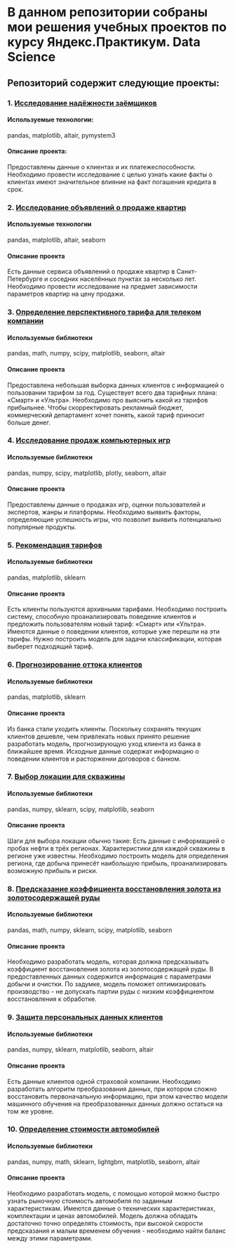 # В данном репозитории собраны мои решения учебных проектов по курсу Яндекс.Практикум. Data Science
## Репозиторий содержит следующие проекты:

### 1. [Исследование надёжности заёмщиков](https://github.com/BurakouskiPavel/My-training-projects/tree/main/%D0%AF%D0%BD%D0%B4%D0%B5%D0%BA%D1%81.%D0%9F%D1%80%D0%B0%D0%BA%D1%82%D0%B8%D0%BA%D1%83%D0%BC.%20DataScience/1.%20%D0%98%D1%81%D1%81%D0%BB%D0%B5%D0%B4%D0%BE%D0%B2%D0%B0%D0%BD%D0%B8%D0%B5%20%D0%BD%D0%B0%D0%B4%D1%91%D0%B6%D0%BD%D0%BE%D1%81%D1%82%D0%B8%20%D0%B7%D0%B0%D1%91%D0%BC%D1%89%D0%B8%D0%BA%D0%BE%D0%B2)
#### Используемые технологии:
pandas, matplotlib, altair, pymystem3
#### Описание проекта:
Предоставлены данные о клиентах и их платежеспособности. Необходимо провести исследование с целью узнать какие факты о клиентах имеют значительное влияние на факт погашения кредита в срок.

### 2. [Исследование объявлений о продаже квартир](https://github.com/BurakouskiPavel/My-training-projects/tree/main/%D0%AF%D0%BD%D0%B4%D0%B5%D0%BA%D1%81.%D0%9F%D1%80%D0%B0%D0%BA%D1%82%D0%B8%D0%BA%D1%83%D0%BC.%20DataScience/2.%20%D0%98%D1%81%D1%81%D0%BB%D0%B5%D0%B4%D0%BE%D0%B2%D0%B0%D0%BD%D0%B8%D0%B5%20%D0%BE%D0%B1%D1%8A%D1%8F%D0%B2%D0%BB%D0%B5%D0%BD%D0%B8%D0%B9%20%D0%BE%20%D0%BF%D1%80%D0%BE%D0%B4%D0%B0%D0%B6%D0%B5%20%D0%BA%D0%B2%D0%B0%D1%80%D1%82%D0%B8%D1%80)
#### Используемые технологии
pandas, matplotlib, altair, seaborn
#### Описание проекта
Есть данные сервиса объявлений о продаже квартир в Санкт-Петербурге и соседних населённых пунктах за несколько лет. Необходимо провести исследование на предмет зависимости параметров квартир на цену продажи.

### 3. [Определение перспективного тарифа для телеком компании](https://github.com/BurakouskiPavel/My-training-projects/tree/main/%D0%AF%D0%BD%D0%B4%D0%B5%D0%BA%D1%81.%D0%9F%D1%80%D0%B0%D0%BA%D1%82%D0%B8%D0%BA%D1%83%D0%BC.%20DataScience/3.%20%D0%9E%D0%BF%D1%80%D0%B5%D0%B4%D0%B5%D0%BB%D0%B5%D0%BD%D0%B8%D0%B5%20%D0%BF%D0%B5%D1%80%D1%81%D0%BF%D0%B5%D0%BA%D1%82%D0%B8%D0%B2%D0%BD%D0%BE%D0%B3%D0%BE%20%D1%82%D0%B0%D1%80%D0%B8%D1%84%D0%B0%20%D0%B4%D0%BB%D1%8F%20%D1%82%D0%B5%D0%BB%D0%B5%D0%BA%D0%BE%D0%BC%20%D0%BA%D0%BE%D0%BC%D0%BF%D0%B0%D0%BD%D0%B8%D0%B8)
#### Используемые библиотеки
pandas, math, numpy, scipy, matplotlib, seaborn, altair
#### Описание проекта
Предоставлена небольшая выборка данных клиентов с информацией о пользовании тарифом за год. Существует всего два тарифных плана: «Смарт» и «Ультра». Необходимо про выяснить какой из тарифов прибыльнее. Чтобы скорректировать рекламный бюджет, коммерческий департамент хочет понять, какой тариф приносит больше денег.

### 4. [Исследование продаж компьютерных игр](https://github.com/BurakouskiPavel/My-training-projects/tree/main/%D0%AF%D0%BD%D0%B4%D0%B5%D0%BA%D1%81.%D0%9F%D1%80%D0%B0%D0%BA%D1%82%D0%B8%D0%BA%D1%83%D0%BC.%20DataScience/4.%20%D0%98%D1%81%D1%81%D0%BB%D0%B5%D0%B4%D0%BE%D0%B2%D0%B0%D0%BD%D0%B8%D0%B5%20%D0%BF%D1%80%D0%BE%D0%B4%D0%B0%D0%B6%20%D0%BA%D0%BE%D0%BC%D0%BF%D1%8C%D1%8E%D1%82%D0%B5%D1%80%D0%BD%D1%8B%D1%85%20%D0%B8%D0%B3%D1%80)
#### Используемые библиотеки
pandas, numpy, scipy, matplotlib, plotly, seaborn, altair
#### Описание проекта
Предоставлены данные о продажах игр, оценки пользователей и экспертов, жанры и платформы. Необходимо выявить факторы, определяющие успешность игры, что позволит выявить потенциально популярные продукты.

### 5. [Рекомендация тарифов](https://github.com/BurakouskiPavel/My-training-projects/tree/main/%D0%AF%D0%BD%D0%B4%D0%B5%D0%BA%D1%81.%D0%9F%D1%80%D0%B0%D0%BA%D1%82%D0%B8%D0%BA%D1%83%D0%BC.%20DataScience/5.%20%D0%A0%D0%B5%D0%BA%D0%BE%D0%BC%D0%B5%D0%BD%D0%B4%D0%B0%D1%86%D0%B8%D1%8F%20%D1%82%D0%B0%D1%80%D0%B8%D1%84%D0%BE%D0%B2)
#### Используемые библиотеки
pandas, matplotlib, sklearn
#### Описание проекта
Есть клиенты пользуются архивными тарифами. Необходимо построить систему, способную проанализировать поведение клиентов и предложить пользователям новый тариф: «Смарт» или «Ультра». Имеются данные о поведении клиентов, которые уже перешли на эти тарифы. Нужно построить модель для задачи классификации, которая выберет подходящий тариф.

### 6. [Прогнозирование оттока клиентов](https://github.com/BurakouskiPavel/My-training-projects/blob/main/%D0%AF%D0%BD%D0%B4%D0%B5%D0%BA%D1%81.%D0%9F%D1%80%D0%B0%D0%BA%D1%82%D0%B8%D0%BA%D1%83%D0%BC.%20DataScience/6.%20%D0%9F%D1%80%D0%BE%D0%B3%D0%BD%D0%BE%D0%B7%D0%B8%D1%80%D0%BE%D0%B2%D0%B0%D0%BD%D0%B8%D0%B5%20%D0%BE%D1%82%D1%82%D0%BE%D0%BA%D0%B0%20%D0%BA%D0%BB%D0%B8%D0%B5%D0%BD%D1%82%D0%BE%D0%B2)
#### Используемые библиотеки
pandas, matplotlib, sklearn
#### Описание проекта
Из банка стали уходить клиенты. Поскольку сохранять текущих клиентов дешевле, чем привлекать новых принято решение разработать модель, прогнозирующую уход клиента из банка в ближайшее время. Исходные данные содержат информацию о поведении клиентов и расторжении договоров с банком.

### 7. [Выбор локации для скважины](https://github.com/BurakouskiPavel/My-training-projects/tree/main/%D0%AF%D0%BD%D0%B4%D0%B5%D0%BA%D1%81.%D0%9F%D1%80%D0%B0%D0%BA%D1%82%D0%B8%D0%BA%D1%83%D0%BC.%20DataScience/7.%20%D0%92%D1%8B%D0%B1%D0%BE%D1%80%20%D0%BB%D0%BE%D0%BA%D0%B0%D1%86%D0%B8%D0%B8%20%D0%B4%D0%BB%D1%8F%20%D1%81%D0%BA%D0%B2%D0%B0%D0%B6%D0%B8%D0%BD%D1%8B)
#### Используемые библиотеки
pandas, numpy, sklearn, scipy, matplotlib, seaborn
#### Описание проекта
Шаги для выбора локации обычно такие:
Есть данные с информацией о пробах нефти в трёх регионах. Характеристики для каждой скважины в регионе уже известны. Необходимо построить модель для определения региона, где добыча принесёт наибольшую прибыль, проанализировать возможную прибыль и риски.

### 8. [Предсказание коэффициента восстановления золота из золотосодержащей руды](https://github.com/BurakouskiPavel/My-training-projects/blob/main/%D0%AF%D0%BD%D0%B4%D0%B5%D0%BA%D1%81.%D0%9F%D1%80%D0%B0%D0%BA%D1%82%D0%B8%D0%BA%D1%83%D0%BC.%20DataScience/8.%20%D0%9F%D1%80%D0%B5%D0%B4%D1%81%D0%BA%D0%B0%D0%B7%D0%B0%D0%BD%D0%B8%D0%B5%20%D0%BA%D0%BE%D1%8D%D1%84%D1%84%D0%B8%D1%86%D0%B8%D0%B5%D0%BD%D1%82%D0%B0%20%D0%B2%D0%BE%D1%81%D1%81%D1%82%D0%B0%D0%BD%D0%BE%D0%B2%D0%BB%D0%B5%D0%BD%D0%B8%D1%8F%20%D0%B7%D0%BE%D0%BB%D0%BE%D1%82%D0%B0%20%D0%B8%D0%B7%20%D0%B7%D0%BE%D0%BB%D0%BE%D1%82%D0%BE%D1%81%D0%BE%D0%B4%D0%B5%D1%80%D0%B6%D0%B0%D1%89%D0%B5%D0%B9%20%D1%80%D1%83%D0%B4%D1%8B)
#### Используемые библиотеки
pandas, math, numpy, sklearn, scipy, matplotlib, seaborn
#### Описание проекта
Необходимо разработать модель, которая должна предсказывать коэффициент восстановления золота из золотосодержащей руды. В предоставленных данных содержится информация с параметрами добычи и очистки. По задумке, модель поможет оптимизировать производство - не допускать партии руды с низким коэффициентом восстановления к обработке.


### 9. [Защита персональных данных клиентов](https://github.com/BurakouskiPavel/My-training-projects/tree/main/%D0%AF%D0%BD%D0%B4%D0%B5%D0%BA%D1%81.%D0%9F%D1%80%D0%B0%D0%BA%D1%82%D0%B8%D0%BA%D1%83%D0%BC.%20DataScience/9.%20%D0%97%D0%B0%D1%89%D0%B8%D1%82%D0%B0%20%D0%BF%D0%B5%D1%80%D1%81%D0%BE%D0%BD%D0%B0%D0%BB%D1%8C%D0%BD%D1%8B%D1%85%20%D0%B4%D0%B0%D0%BD%D0%BD%D1%8B%D1%85%20%D0%BA%D0%BB%D0%B8%D0%B5%D0%BD%D1%82%D0%BE%D0%B2%20(%D0%9B%D0%B8%D0%BD%D0%B5%D0%B9%D0%BD%D0%B0%D1%8F%20%D0%B0%D0%BB%D0%B3%D0%B5%D0%B1%D1%80%D0%B0)#%D0%B7%D0%B0%D1%89%D0%B8%D1%82%D0%B0-%D0%BF%D0%B5%D1%80%D1%81%D0%BE%D0%BD%D0%B0%D0%BB%D1%8C%D0%BD%D1%8B%D1%85-%D0%B4%D0%B0%D0%BD%D0%BD%D1%8B%D1%85-%D0%BA%D0%BB%D0%B8%D0%B5%D0%BD%D1%82%D0%BE%D0%B2)
#### Используемые библиотеки
pandas, numpy, sklearn, matplotlib, seaborn, altair
#### Описание проекта
Есть данные клиентов одной страховой компании. Необходимо разработать алгоритм преобразования данных, при котором сложно восстановить первоначальную информацию, при этом качество модели машинного обучения на преобразованных данных должно остаться на том же уровне.

### 10. [Определение стоимости автомобилей](https://github.com/BurakouskiPavel/My-training-projects/tree/main/%D0%AF%D0%BD%D0%B4%D0%B5%D0%BA%D1%81.%D0%9F%D1%80%D0%B0%D0%BA%D1%82%D0%B8%D0%BA%D1%83%D0%BC.%20DataScience/10.%20%D0%9E%D0%BF%D1%80%D0%B5%D0%B4%D0%B5%D0%BB%D0%B5%D0%BD%D0%B8%D0%B5%20%D1%81%D1%82%D0%BE%D0%B8%D0%BC%D0%BE%D1%81%D1%82%D0%B8%20%D0%B0%D0%B2%D1%82%D0%BE%D0%BC%D0%BE%D0%B1%D0%B8%D0%BB%D0%B5%D0%B9)
#### Используемые библиотеки
pandas, numpy, math, sklearn, lightgbm, matplotlib, seaborn, altair
#### Описание проекта
Необходимо разработать модель, с помощью которой можно быстро узнать рыночную стоимость автомобиля по заданным характеристикам. Имеются данные о технических характеристиках, комплектации и ценах автомобилей. Модель должна обладать достаточно точно определять стоимость, при высокой скорости предсказания и малым временем обучения - необходимо найти баланс между этими параметрами.
